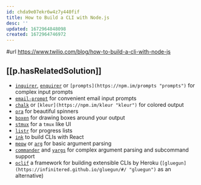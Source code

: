 ```yaml
---
id: chda9e07ekr6w4z7y440fif
title: How to Build a CLI with Node.js
desc: ''
updated: 1672964848098
created: 1672964746972
---
```


#url https://www.twilio.com/blog/how-to-build-a-cli-with-node-js

## [[p.hasRelatedSolution]]

-   [`inquirer`](http://npm.im/inquirer "inquirer"), [`enquirer`](http://npm.im/enquirer "enquirer") or `[prompts](https://npm.im/prompts "prompts")` for complex input prompts
-   [`email-prompt`](http://npm.im/email-prompt "email-prompt") for convenient email input prompts
-   [`chalk`](http://npm.im/chalk "chalk") or `[kleur](https://npm.im/kleur "kleur")` for colored output
-   [`ora`](http://npm.im/ora "ora") for beautiful spinners
-   [`boxen`](http://npm.im/boxen "boxen") for drawing boxes around your output
-   [`stmux`](http://npm.im/stmux "stmux") for a `tmux` like UI
-   [`listr`](http://npm.im/listr "listr") for progress lists
-   [`ink`](http://npm.im/ink "ink") to build CLIs with React
-   [`meow`](http://npm.im/meow "meow") or [`arg`](http://npm.im/arg "arg") for basic argument parsing
-   [`commander`](http://npm.im/commander "commander") and [`yargs`](https://www.npmjs.com/package/yargs "yargs") for complex argument parsing and subcommand support
-   [`oclif`](https://oclif.io/ "Open CLI Framework (oclif)") a framework for building extensible CLIs by Heroku (`[gluegun](https://infinitered.github.io/gluegun/#/ "gluegun")` as an alternative)

